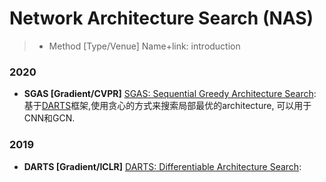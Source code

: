 # Network Architecture Search (NAS)

> - Method [Type/Venue] Name+link: introduction


### 2020
- **SGAS [Gradient/CVPR]** [SGAS: Sequential Greedy Architecture Search](https://www.deepgcns.org/auto/sgas): 基于[DARTS](#DARTS)框架,使用贪心的方式来搜索局部最优的architecture, 可以用于CNN和GCN.

### 2019
- <span id="DARTS"> **DARTS [Gradient/ICLR]** [DARTS: Differentiable Architecture Search](https://openreview.net/pdf?id=S1eYHoC5FX):